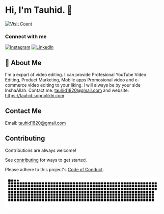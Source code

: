 # Hi, I'm Tauhid. 👋

[![Visit Count](https://komarev.com/ghpvc/?username=tauhid080)](https://github.com/tauhid080)

### Connect with me

[![Instagram](https://img.shields.io/badge/Instagram-%23E4405F.svg?logo=Instagram&logoColor=white)](https://instagram.com/nisan_s09) [![LinkedIn](https://img.shields.io/badge/LinkedIn-%230077B5.svg?logo=linkedin&logoColor=white)](https://linkedin.com/in/tauhid080)

## 🚀 About Me

I'm a expart of video editing. I can provide Profesional YouTube Video Editing, Product Marketing, Mobile apps Promosional video and e-commerce video editing to your liking. I will always be by your side InshaAllah. Contact me: tauhid1820@gmail.com and website: https://tauhid.sopnolikhi.com

## Contact Me

Email: tauhid1820@gmail.com

## Contributing

Contributions are always welcome!

See [contributing](./docs/contributing.md) for ways to get started.

Please adhere to this project's [Code of Conduct](./docs/CODE_OF_CONDUCT.md).

<picture>
  <source media="(prefers-color-scheme: dark)" srcset="https://raw.githubusercontent.com/tauhid080/tauhid080/snake/github-snake-dark.svg" />
  <source media="(prefers-color-scheme: light)" srcset="https://raw.githubusercontent.com/tauhid080/tauhid080/snake/github-snake.svg" />
  <img alt="github-snake" src="https://raw.githubusercontent.com/tauhid080/tauhid080/snake/github-snake.svg" />
</picture>
